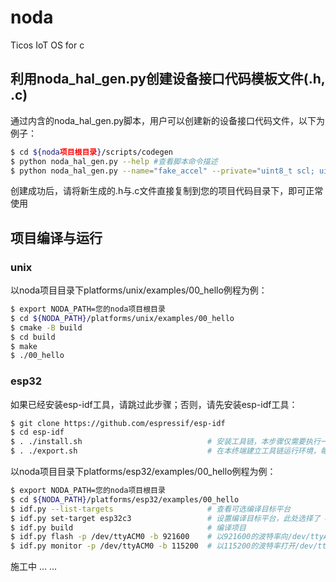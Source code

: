 # noda
Ticos IoT OS for c

## 利用noda_hal_gen.py创建设备接口代码模板文件(.h, .c)

通过内含的noda_hal_gen.py脚本，用户可以创建新的设备接口代码文件，以下为例子：

```bash
$ cd ${noda项目根目录}/scripts/codegen
$ python noda_hal_gen.py --help #查看脚本命令描述
$ python noda_hal_gen.py --name="fake_accel" --private="uint8_t scl; uint8_t sda; uint8_t addr; uint8_t freq;" --public="float x; float y; float z;"
```

创建成功后，请将新生成的.h与.c文件直接复制到您的项目代码目录下，即可正常使用

## 项目编译与运行

### unix

以noda项目目录下platforms/unix/examples/00_hello例程为例：

```bash
$ export NODA_PATH=您的noda项目根目录
$ cd ${NODA_PATH}/platforms/unix/examples/00_hello
$ cmake -B build
$ cd build
$ make
$ ./00_hello
```

### esp32

如果已经安装esp-idf工具，请跳过此步骤；否则，请先安装esp-idf工具：

```bash
$ git clone https://github.com/espressif/esp-idf
$ cd esp-idf
$ . ./install.sh                            # 安装工具链，本步骤仅需要执行一次
$ . ./export.sh                             # 在本终端建立工具链运行环境，每个新建终端都需要执行一次
```

以noda项目目录下platforms/esp32/examples/00_hello例程为例：

```bash
$ export NODA_PATH=您的noda项目根目录
$ cd ${NODA_PATH}/platforms/esp32/examples/00_hello
$ idf.py --list-targets                     # 查看可选编译目标平台
$ idf.py set-target esp32c3                 # 设置编译目标平台，此处选择了 esp32ce
$ idf.py build                              # 编译项目
$ idf.py flash -p /dev/ttyACM0 -b 921600    # 以921600的波特率向/dev/ttyACM0端口烧录固件，波特率与端口请根据实际情况填写
$ idf.py monitor -p /dev/ttyACM0 -b 115200  # 以115200的波特率打开/dev/ttyACM0端口查看固件的打印信息，波特率与端口请根据实际情况填写
```

施工中 ... ...
